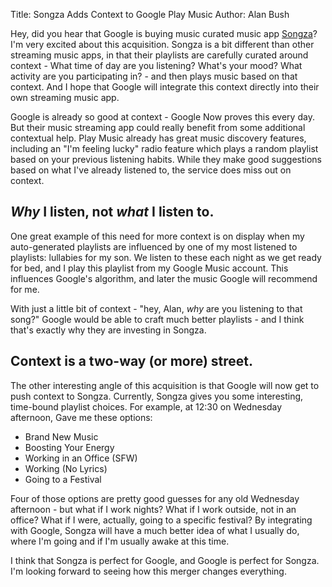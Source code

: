 Title: Songza Adds Context to Google Play Music
Author: Alan Bush

Hey, did you hear that Google is buying music curated music app [Songza](http://songza.com/)? I'm  very excited about this acquisition. Songza is a bit different than other streaming music apps, in that their playlists are carefully curated around context - What time of day are you listening? What's your mood? What activity are you participating in? - and then plays music based on that context. And I hope that Google will integrate this context directly into their own streaming music app.  

Google is already so good at context - Google Now proves this every day. But their music streaming app could really benefit from some additional contextual help. Play Music already has great music discovery features, including an "I'm feeling lucky" radio feature which plays a random playlist based on your previous listening habits. While they make good suggestions based on what I've already listened to, the service does miss out on context. 

## *Why* I listen, not *what* I listen to. 

One great example of this need for more context is on display when my auto-generated playlists are influenced by one of my most listened to playlists: lullabies for my son. We listen to these each night as we get ready for bed, and I play this playlist from my Google Music account. This influences Google's algorithm, and later the music Google will recommend for me.  

With just a little bit of context - "hey, Alan, *why* are you listening to that song?" Google would be able to craft much better playlists - and I think that's exactly why they are investing in Songza. 

## Context is a two-way (or more) street. 
 
The other interesting angle of this acquisition is that Google will now get to push context to Songza. Currently, Songza gives you some interesting, time-bound playlist choices. For example, at 12:30 on Wednesday afternoon, Gave me these options:  

* Brand New Music
* Boosting Your Energy
* Working in an Office (SFW)
* Working (No Lyrics)
* Going to a Festival  

Four of those options are pretty good guesses for any old Wednesday afternoon - but what if I work nights? What if I work outside, not in an office? What if I were, actually, going to a specific festival? By integrating with Google, Songza will have a much better idea of what I usually do, where I'm going and if I'm usually awake at this time. 

I think that Songza is perfect for Google, and Google is perfect for Songza. I'm looking forward to seeing how this merger changes everything. 
